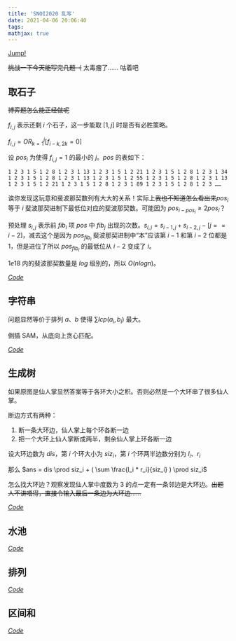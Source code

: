 ```yaml
---
title: 'SNOI2020 乱写'
date: 2021-04-06 20:06:40
tags: 
mathjax: true
---
```


[Jump!](https://www.luogu.com.cn/problem/list?keyword=SNOI2020&page=1)

~~挑战一下今天能写完几题（~~ 太毒瘤了…… 咕着吧

## 取石子

~~博弈题怎么能正经做呢~~

$f_{i, j}$ 表示还剩 $i$ 个石子，这一步能取 $[1, j]$ 时是否有必胜策略。

$f_{i, j} = OR_{k = 1}^{j} [f_{i - k, 2k} = 0]$

设 $pos_i$ 为使得 $f_{i, j} = 1$ 的最小的 $j$。$pos$ 的表如下：

```
1 2 3 1 5 1 2 8 1 2 3 1 13 1 2 3 1 5 1 2 21 1 2 3 1 5 1 2 8 1 2 3 1 34 1 2 3 1 5 1 2 8 1 2 3 1 13 1 2 3 1 5 1 2 55 1 2 3 1 5 1 2 8 1 2 3 1 13 1 2 3 1 5 1 2 21 1 2 3 1 5 1 2 8 1 2 3 1 89 1 2 3 1 5 1 2 8 1 2 3 ……
```

诶你发现这玩意和斐波那契数列有大大的关系！实际上~~我也不知道怎么看出来~~$pos_i$ 等于 $i$ 斐波那契进制下最低位对应的斐波那契数。可能因为 $pos_{i - pos_i} \geq 2pos_i$？

预处理 $s_{i, j}$ 表示前 $fib_i$ 项 $pos$ 中 $fib_j$ 出现的次数。$s_{i, j} = s_{i - 1, j} + s_{i - 2, j} - [j == i - 2]$，减去这个是因为 $pos_{fib_i}$ 斐波那契进制中“本”应该第 $i - 1$ 和第 $i - 2$ 位都是 $1$，但是进位了所以 $pos_{fib_i}$ 的最低位从 $i - 2$ 变成了 $i$。

$1e18$ 内的斐波那契数量是 $log$ 级别的，所以 $O(nlogn)$。

[$Code$](https://loj.ac/s/1111004)

## 字符串

问题显然等价于排列 $a$、$b$ 使得 $\sum lcp(a_i, b_i)$ 最大。

倒插 SAM，从底向上贪心匹配。

[$Code$](https://loj.ac/s/1111599)

## 生成树

如果原图是仙人掌显然答案等于各环大小之积。否则必然是一个大环串了很多仙人掌。

断边方式有两种：
1. 断一条大环边，仙人掌上每个环各断一边
2. 把一个大环上仙人掌断成两半，剩余仙人掌上环各断一边

设大环边数为 $dis$，第 $i$ 个环大小为 $siz_i$，第 $i$ 个环两半边数分别为 $l_i$、$r_i$

那么 $ans = dis \prod siz_i + ( \sum \frac{l_i * r_i}{siz_i} ) \prod siz_i$

怎么找大环边？观察发现仙人掌中度数为 $3$ 的点一定有一条邻边是大环边。~~出题人不讲唔得，直接令输入最后一条边为大环边……~~

[$Code$](https://loj.ac/s/1112230)

## 水池

[$Code$]()

## 排列

[$Code$]()

## 区间和

[$Code$]()